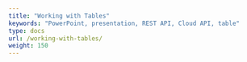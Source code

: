 ```yaml
---
title: "Working with Tables"
keywords: "PowerPoint, presentation, REST API, Cloud API, table"
type: docs
url: /working-with-tables/
weight: 150
---
```

